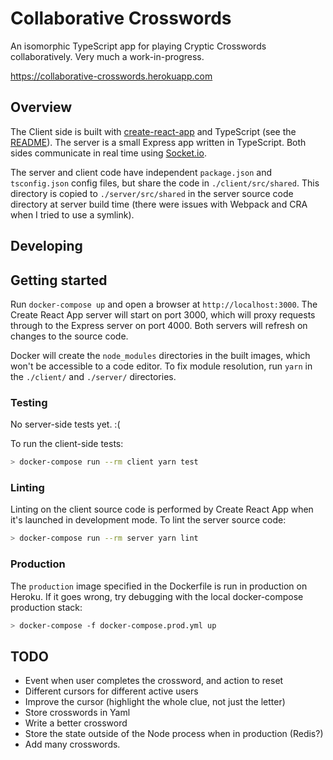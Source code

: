 # Collaborative Crosswords

An isomorphic TypeScript app for playing Cryptic Crosswords collaboratively. Very much a work-in-progress.

<https://collaborative-crosswords.herokuapp.com>

## Overview

The Client side is built with [create-react-app](https://create-react-app.dev/) and TypeScript (see the [README](./client/README.md)). The server is a small Express app written in TypeScript. Both sides communicate in real time using [Socket.io](https://socket.io/).

The server and client code have independent `package.json` and `tsconfig.json` config files, but share the code in `./client/src/shared`. This directory is copied to `./server/src/shared` in the server source code directory at server build time (there were issues with Webpack and CRA when I tried to use a symlink).

## Developing

## Getting started

Run `docker-compose up` and open a browser at `http://localhost:3000`. The Create React App server will start on port 3000, which will proxy requests through to the Express server on port 4000. Both servers will refresh on changes to the source code.

Docker will create the `node_modules` directories in the built images, which won't be accessible to a code editor. To fix module resolution, run `yarn` in the `./client/` and `./server/` directories.

### Testing

No server-side tests yet. :(

To run the client-side tests:

```bash
> docker-compose run --rm client yarn test
```

### Linting

Linting on the client source code is performed by Create React App when it's launched in development mode. To lint the server source code:

```bash
> docker-compose run --rm server yarn lint
```

### Production

The `production` image specified in the Dockerfile is run in production on Heroku. If it goes wrong, try debugging with the local docker-compose production stack:

```bash
> docker-compose -f docker-compose.prod.yml up
```

## TODO

- Event when user completes the crossword, and action to reset
- Different cursors for different active users
- Improve the cursor (highlight the whole clue, not just the letter)
- Store crosswords in Yaml
- Write a better crossword
- Store the state outside of the Node process when in production (Redis?)
- Add many crosswords.
